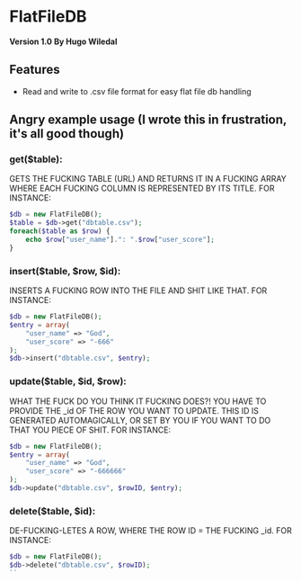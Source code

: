 FlatFileDB
=======

**Version 1.0**
**By Hugo Wiledal**

Features
--------
* Read and write to .csv file format for easy flat file db handling

## Angry example usage (I wrote this in frustration, it's all good though)

### get($table):
GETS THE FUCKING TABLE (URL) AND RETURNS IT IN A FUCKING ARRAY WHERE EACH FUCKING COLUMN IS REPRESENTED BY ITS TITLE.
FOR INSTANCE:
```php
$db = new FlatFileDB();
$table = $db->get("dbtable.csv");
foreach($table as $row) {
	echo $row["user_name"].": ".$row["user_score"];
}
```

### insert($table, $row, $id):
INSERTS A FUCKING ROW INTO THE FILE AND SHIT LIKE THAT.
FOR INSTANCE:
```php
$db = new FlatFileDB();
$entry = array(
	"user_name" => "God",
	"user_score" => "-666"
);
$db->insert("dbtable.csv", $entry);
```

### update($table, $id, $row):
WHAT THE FUCK DO YOU THINK IT FUCKING DOES?!
YOU HAVE TO PROVIDE THE _id OF THE ROW YOU WANT TO UPDATE. THIS ID IS GENERATED AUTOMAGICALLY, OR SET BY YOU IF YOU WANT TO DO THAT YOU PIECE OF SHIT.
FOR INSTANCE:
```php
$db = new FlatFileDB();
$entry = array(
	"user_name" => "God",
	"user_score" => "-666666"
);
$db->update("dbtable.csv", $rowID, $entry);
```

### delete($table, $id):
DE-FUCKING-LETES A ROW, WHERE THE ROW ID = THE FUCKING _id.
FOR INSTANCE:
```php
$db = new FlatFileDB();
$db->delete("dbtable.csv", $rowID);
``